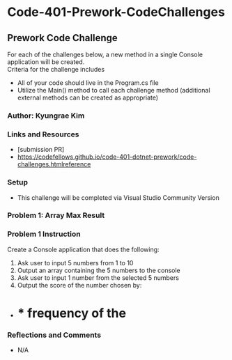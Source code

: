 # Code-401-Prework-CodeChallenges

## Prework Code Challenge
For each of the challenges below, a new method in a single Console application will be created.  
Criteria for the challenge includes
* All of your code should live in the Program.cs file
* Utilize the Main() method to call each challenge method (additional external methods can be created as appropriate)

### Author: Kyungrae Kim

### Links and Resources
* [submission PR]
* https://codefellows.github.io/code-401-dotnet-prework/code-challenges.htmlreference

### Setup
* This challenge will be completed via Visual Studio Community Version

### Problem 1: Array Max Result

### Problem 1 Instruction
Create a Console application that does the following: 
1. Ask user to input 5 numbers from 1 to 10
2. Output an array containing the 5 numbers to the console
3. Ask user to input 1 number from the selected 5 numbers
3. Output the score of the number chosen by:
  * # * frequency of the #

### Reflections and Comments
* N/A